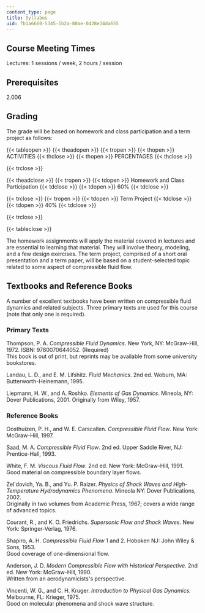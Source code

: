 ```yaml
---
content_type: page
title: Syllabus
uid: 7b1a6660-5345-5b2a-80ae-0428e34da655
---
```


Course Meeting Times
--------------------

Lectures: 1 sessions / week, 2 hours / session

Prerequisites
-------------

2.006

Grading
-------

The grade will be based on homework and class participation and a term project as follows:

{{< tableopen >}}
{{< theadopen >}}
{{< tropen >}}
{{< thopen >}}
ACTIVITIES
{{< thclose >}}
{{< thopen >}}
PERCENTAGES
{{< thclose >}}

{{< trclose >}}

{{< theadclose >}}
{{< tropen >}}
{{< tdopen >}}
Homework and Class Participation
{{< tdclose >}}
{{< tdopen >}}
60%
{{< tdclose >}}

{{< trclose >}}
{{< tropen >}}
{{< tdopen >}}
Term Project
{{< tdclose >}}
{{< tdopen >}}
40%
{{< tdclose >}}

{{< trclose >}}

{{< tableclose >}}

The homework assignments will apply the material covered in lectures and are essential to learning that material. They will involve theory, modeling, and a few design exercises. The term project, comprised of a short oral presentation and a term paper, will be based on a student-selected topic related to some aspect of compressible fluid flow.

Textbooks and Reference Books
-----------------------------

A number of excellent textbooks have been written on compressible fluid dynamics and related subjects. Three primary texts are used for this course (note that only one is required).

### Primary Texts

Thompson, P. A. _Compressible Fluid Dynamics_. New York, NY: McGraw-Hill, 1972. ISBN: 9780070644052. (Required)  
This book is out of print, but reprints may be available from some university bookstores.

Landau, L. D., and E. M. Lifshitz. _Fluid Mechanics_. 2nd ed. Woburn, MA: Butterworth-Heinemann, 1995.

Liepmann, H. W., and A. Roshko. _Elements of Gas Dynamics_. Mineola, NY: Dover Publications, 2001. Originally from Wiley, 1957.

### Reference Books

Oosthuizen, P. H., and W. E. Carscallen. _Compressible Fluid Flow_. New York: McGraw-Hill, 1997.

Saad, M. A. _Compressible Fluid Flow_. 2nd ed. Upper Saddle River, NJ: Prentice-Hall, 1993.

White, F. M. _Viscous Fluid Flow_. 2nd ed. New York: McGraw-Hill, 1991.  
Good material on compressible boundary layer flows.

Zel'dovich, Ya. B., and Yu. P. Raizer. _Physics of Shock Waves and High-Temperature Hydrodynamics Phenomena_. Mineola NY: Dover Publications, 2002.   
Originally in two volumes from Academic Press, 1967; covers a wide range of advanced topics.

Courant, R., and K. O. Friedrichs. _Supersonic Flow and Shock Waves_. New York: Springer-Verlag, 1976.

Shapiro, A. H. _Compressible Fluid Flow_ 1 and 2. Hoboken NJ: John Wiley & Sons, 1953.  
Good coverage of one-dimensional flow.

Anderson, J. D. _Modern Compressible Flow with Historical Perspective_. 2nd ed. New York: McGraw-Hill, 1990.  
Written from an aerodynamicists's perspective.

Vincenti, W. G., and C. H. Kruger. _Introduction to Physical Gas Dynamics._ Melbourne, FL: Krieger, 1975.  
Good on molecular phenomena and shock wave structure.